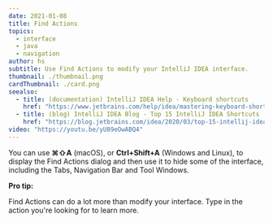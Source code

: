 ```yaml
---
date: 2021-01-08
title: Find Actions
topics:
  - interface
  - java
  - navigation
author: hs
subtitle: Use Find Actions to modify your IntelliJ IDEA interface.
thumbnail: ./thumbnail.png
cardThumbnail: ./card.png
seealso:
  - title: (documentation) IntelliJ IDEA Help - Keyboard shortcuts
    href: "https://www.jetbrains.com/help/idea/mastering-keyboard-shortcuts.html"
  - title: (blog) IntelliJ IDEA Blog - Top 15 IntelliJ IDEA Shortcuts
    href: "https://blog.jetbrains.com/idea/2020/03/top-15-intellij-idea-shortcuts/"
video: "https://youtu.be/yU89eOwABQ4"
---
```


You can use **⌘⇧A** (macOS), or **Ctrl+Shift+A** (Windows and Linux), to display the Find Actions dialog and then use it to hide some of the interface, including the Tabs, Navigation Bar and Tool Windows.

**Pro tip:**

Find Actions can do a lot more than modify your interface. Type in the action you're looking for to learn more.
